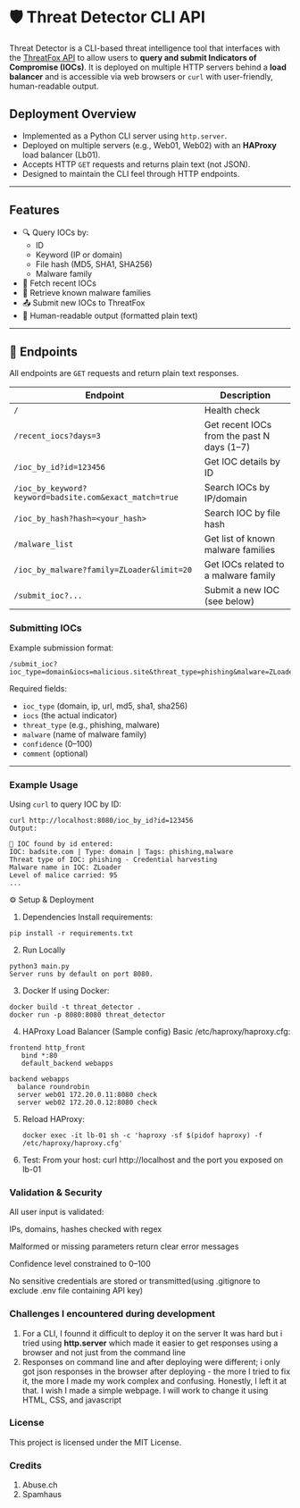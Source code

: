 # 🛡️ Threat Detector CLI API

Threat Detector is a CLI-based threat intelligence tool that interfaces with the [ThreatFox API](https://threatfox.abuse.ch/) to allow users to **query and submit Indicators of Compromise (IOCs)**. It is deployed on multiple HTTP servers behind a **load balancer** and is accessible via web browsers or `curl` with user-friendly, human-readable output.

## Deployment Overview

- Implemented as a Python CLI server using `http.server`.
- Deployed on multiple servers (e.g., Web01, Web02) with an **HAProxy** load balancer (Lb01).
- Accepts HTTP `GET` requests and returns plain text (not JSON).
- Designed to maintain the CLI feel through HTTP endpoints.

---

## Features

- 🔍 Query IOCs by:
  - ID
  - Keyword (IP or domain)
  - File hash (MD5, SHA1, SHA256)
  - Malware family
- 🧫 Fetch recent IOCs
- 🧠 Retrieve known malware families
- 📤 Submit new IOCs to ThreatFox
- 📃 Human-readable output (formatted plain text)

---

## 📡 Endpoints

All endpoints are `GET` requests and return plain text responses.

| Endpoint | Description |
|---------|-------------|
| `/` | Health check |
| `/recent_iocs?days=3` | Get recent IOCs from the past N days (1–7) |
| `/ioc_by_id?id=123456` | Get IOC details by ID |
| `/ioc_by_keyword?keyword=badsite.com&exact_match=true` | Search IOCs by IP/domain |
| `/ioc_by_hash?hash=<your_hash>` | Search IOC by file hash |
| `/malware_list` | Get list of known malware families |
| `/ioc_by_malware?family=ZLoader&limit=20` | Get IOCs related to a malware family |
| `/submit_ioc?...` | Submit a new IOC (see below) |

### Submitting IOCs

Example submission format:
```
/submit_ioc?ioc_type=domain&iocs=malicious.site&threat_type=phishing&malware=ZLoader&confidence=85&comment=Seen+in+open+phishing+campaign
```

Required fields:
- `ioc_type` (domain, ip, url, md5, sha1, sha256)
- `iocs` (the actual indicator)
- `threat_type` (e.g., phishing, malware)
- `malware` (name of malware family)
- `confidence` (0–100)
- `comment` (optional)

---

### Example Usage

Using `curl` to query IOC by ID:

```
curl http://localhost:8080/ioc_by_id?id=123456
Output:

🎯 IOC found by id entered:
IOC: badsite.com | Type: domain | Tags: phishing,malware
Threat type of IOC: phishing - Credential harvesting
Malware name in IOC: ZLoader
Level of malice carried: 95
...

```


⚙️ Setup & Deployment
1. Dependencies
Install requirements:
```
pip install -r requirements.txt
```

2. Run Locally
```
python3 main.py
Server runs by default on port 8080.
```

3. Docker
If using Docker:
```
docker build -t threat_detector .
docker run -p 8080:8080 threat_detector
```

4. HAProxy Load Balancer (Sample config)
Basic /etc/haproxy/haproxy.cfg:

```
frontend http_front
   bind *:80
   default_backend webapps

backend webapps
  balance roundrobin
  server web01 172.20.0.11:8080 check
  server web02 172.20.0.12:8080 check
```

5. Reload HAProxy:
   ```
   docker exec -it lb-01 sh -c 'haproxy -sf $(pidof haproxy) -f /etc/haproxy/haproxy.cfg'
   ```

6. Test:
From your host: curl http://localhost and the port you exposed on lb-01

### Validation & Security
All user input is validated:

IPs, domains, hashes checked with regex

Malformed or missing parameters return clear error messages

Confidence level constrained to 0–100

No sensitive credentials are stored or transmitted(using .gitignore to exclude .env file containing API key)

### Challenges I encountered during development
1. For a CLI, I founnd it difficult to deploy it on the server
      It was hard but i tried using **http.server** which made it easier to get responses using a browser and not just from the command line
2. Responses on command line and after deploying were different; i only got json responses in the browser after deploying - the more I tried to fix it, the more I made my work complex and confusing.
      Honestly, I left it at that. I wish I made a simple webpage. I will work to change it using HTML, CSS, and javascript


### License
This project is licensed under the MIT License.

### Credits
1. Abuse.ch
2. Spamhaus
